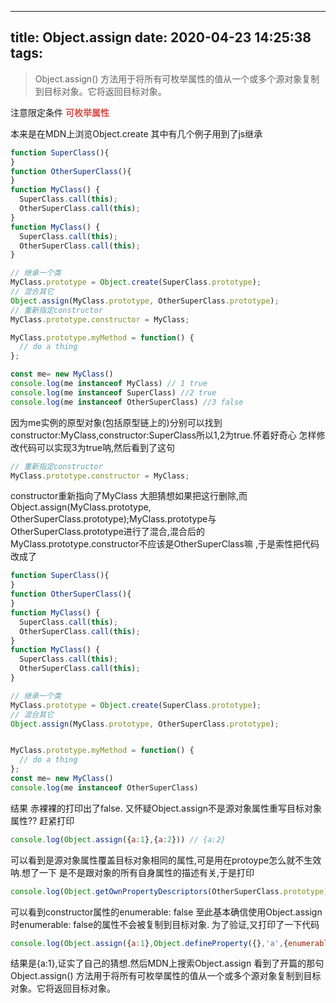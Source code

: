 
---
title: Object.assign
date: 2020-04-23 14:25:38
tags:
---


> Object.assign() 方法用于将所有可枚举属性的值从一个或多个源对象复制到目标对象。它将返回目标对象。


注意限定条件  <b style="color:#DB4D46">可枚举属性</b>


本来是在MDN上浏览Object.create 其中有几个例子用到了js继承

```javascript
function SuperClass(){
}
function OtherSuperClass(){
}
function MyClass() {
  SuperClass.call(this);
  OtherSuperClass.call(this);
}
function MyClass() {
  SuperClass.call(this);
  OtherSuperClass.call(this);
}

// 继承一个类
MyClass.prototype = Object.create(SuperClass.prototype);
// 混合其它
Object.assign(MyClass.prototype, OtherSuperClass.prototype);
// 重新指定constructor
MyClass.prototype.constructor = MyClass;

MyClass.prototype.myMethod = function() {
  // do a thing
};

const me= new MyClass()
console.log(me instanceof MyClass) // 1 true
console.log(me instanceof SuperClass) //2 true
console.log(me instanceof OtherSuperClass) //3 false
```
<!--more-->
因为me实例的原型对象(包括原型链上的)分别可以找到constructor:MyClass,constructor:SuperClass所以1,2为true.怀着好奇心 怎样修改代码可以实现3为true呐,然后看到了这句
```javascript
// 重新指定constructor
MyClass.prototype.constructor = MyClass;
```
constructor重新指向了MyClass  大胆猜想如果把这行删除,而Object.assign(MyClass.prototype, OtherSuperClass.prototype);MyClass.prototype与OtherSuperClass.prototype进行了混合,混合后的MyClass.prototype.constructor不应该是OtherSuperClass嘛 ,于是索性把代码改成了

```javascript
function SuperClass(){
}
function OtherSuperClass(){
}
function MyClass() {
  SuperClass.call(this);
  OtherSuperClass.call(this);
}
function MyClass() {
  SuperClass.call(this);
  OtherSuperClass.call(this);
}

// 继承一个类
MyClass.prototype = Object.create(SuperClass.prototype);
// 混合其它
Object.assign(MyClass.prototype, OtherSuperClass.prototype);


MyClass.prototype.myMethod = function() {
  // do a thing
};
const me= new MyClass()
console.log(me instanceof OtherSuperClass) 

```

结果 赤裸裸的打印出了false.
又怀疑Object.assign不是源对象属性重写目标对象属性?? 赶紧打印
```javascript
console.log(Object.assign({a:1},{a:2})) // {a:2}
```

可以看到是源对象属性覆盖目标对象相同的属性,可是用在protoype怎么就不生效呐.想了一下 是不是跟对象的所有自身属性的描述有关,于是打印

```javascript
console.log(Object.getOwnPropertyDescriptors(OtherSuperClass.prototype))
```
可以看到constructor属性的enumerable: false 至此基本确信使用Object.assign时enumerable: false的属性不会被复制到目标对象.
为了验证,又打印了一下代码

```javascript
console.log(Object.assign({a:1},Object.defineProperty({},'a',{enumerable: false,value:2}))) 

```

结果是{a:1},证实了自己的猜想.然后MDN上搜索Object.assign 看到了开篇的那句 Object.assign() 方法用于将所有可枚举属性的值从一个或多个源对象复制到目标对象。它将返回目标对象。